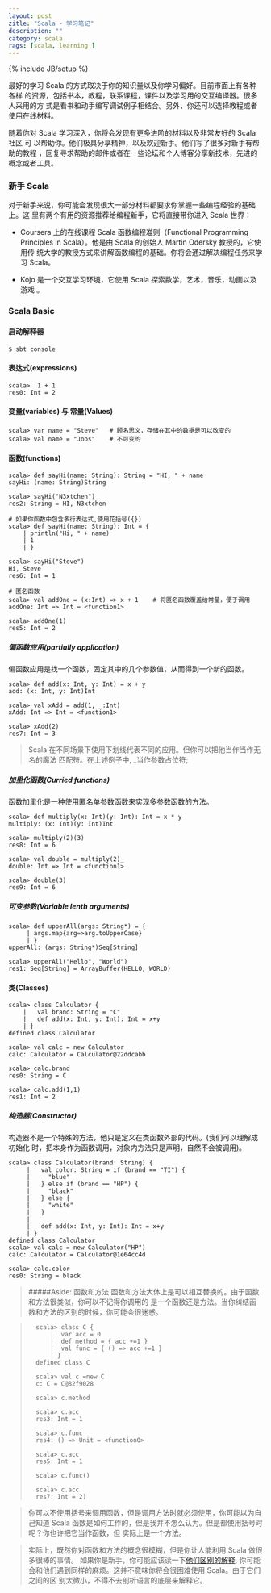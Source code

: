 ```yaml
---
layout: post
zitle: "Scala - 学习笔记"
description: ""
category: scala
rags: [scala, learning ]
---
```

{% include JB/setup %}

最好的学习 Scala 的方式取决于你的知识量以及你学习偏好。目前市面上有各种各样
的资源，包括书本，教程，联系课程，课件以及学习用的交互编译器。很多人采用的方
式是看书和动手编写调试例子相结合。另外，你还可以选择教程或者使用在线材料。

随着你对 Scala 学习深入，你将会发现有更多进阶的材料以及非常友好的 Scala 社区
可 以帮助你。他们极具分享精神，以及欢迎新手。他们写了很多对新手有帮助的教程
，回复寻求帮助的邮件或者在一些论坛和个人博客分享新技术，先进的概念或者工具。

### 新手 Scala

对于新手来说，你可能会发现很大一部分材料都要求你掌握一些编程经验的基础上。这
里有两个有用的资源推荐给编程新手，它将直接带你进入 Scala 世界：

* Coursera 上的在线课程 Scala 函数编程准则（Functional Programming 
Principles in Scala）。他是由 Scala 的创始人 Martin Odersky 教授的，它使用传
统大学的教授方式来讲解函数编程的基础。你将会通过解决编程任务来学习 Scala。 

* Kojo 是一个交互学习环境，它使用 Scala 探索数学，艺术，音乐，动画以及游戏
。

### Scala Basic

#### 启动解释器

    $ sbt console

#### 表达式(expressions)

    scala>  1 + 1
    res0: Int = 2

#### 变量(variables) 与 常量(Values)

    scala> var name = "Steve"   # 顾名思义，存储在其中的数据是可以改变的
    scala> val name = "Jobs"    # 不可变的

#### 函数(functions)

    scala> def sayHi(name: String): String = "HI, " + name
    sayHi: (name: String)String

    scala> sayHi("N3xtchen")
    res2: String = HI, N3xtchen

    # 如果你函数中包含多行表达式,使用花括号({})
    scala> def sayHi(name: String): Int = {
        | println("Hi, " + name)
        | 1
        | }

    scala> sayHi("Steve")
    Hi, Steve
    res6: Int = 1

    # 匿名函数
    scala> val addOne = (x:Int) => x + 1    # 将匿名函数覆盖给常量，便于调用
    addOne: Int => Int = <function1>

    scala> addOne(1)
    res5: Int = 2

##### 偏函数应用(partially application)

偏函数应用是找一个函数，固定其中的几个参数值，从而得到一个新的函数。

    scala> def add(x: Int, y: Int) = x + y
    add: (x: Int, y: Int)Int

    scala> val xAdd = add(1, _:Int)
    xAdd: Int => Int = <function1>

    scala> xAdd(2)
    res7: Int = 3

> Scala 在不同场景下使用下划线代表不同的应用。但你可以把他当作当作无名的魔法
匹配符。在上述例子中, _当作参数占位符;

##### 加里化函数(Curried functions)

函数加里化是一种使用匿名单参数函数来实现多参数函数的方法。

    scala> def multiply(x: Int)(y: Int): Int = x * y
    multiply: (x: Int)(y: Int)Int

    scala> multiply(2)(3)
    res8: Int = 6

    scala> val double = multiply(2)_
    double: Int => Int = <function1>

    scala> double(3)
    res9: Int = 6

##### 可变参数(Variable lenth arguments)

    scala> def upperAll(args: String*) = {
         | args.map{arg=>arg.toUpperCase}
         | }
    upperAll: (args: String*)Seq[String]

    scala> upperAll("Hello", "World")
    res1: Seq[String] = ArrayBuffer(HELLO, WORLD)

#### 类(Classes)

    scala> class Calculator {
        |   val brand: String = "C"
        |   def add(x: Int, y: Int): Int = x+y
        | }
    defined class Calculator

    scala> val calc = new Calculator
    calc: Calculator = Calculator@22ddcabb

    scala> calc.brand
    res0: String = C

    scala> calc.add(1,1)
    res1: Int = 2

##### 构造器(Constructor)

构造器不是一个特殊的方法，他只是定义在类函数外部的代码。(我们可以理解成初始化
时，把本身作为函数调用，对象内方法只是声明，自然不会被调用)。

    scala> class Calculator(brand: String) {
         |   val color: String = if (brand == "TI") {
         |     "blue"
         |   } else if (brand == "HP") {
         |     "black"
         |   } else {
         |     "white"
         |   }
         | 
         |   def add(x: Int, y: Int): Int = x+y
         | }
    defined class Calculator
    scala> val calc = new Calculator("HP")
    calc: Calculator = Calculator@1e64cc4d

    scala> calc.color
    res0: String = black

> #####Aside: 函数和方法
> 函数和方法大体上是可以相互替换的。由于函数和方法很类似，你可以不记得你调用的
> 是一个函数还是方法。当你纠结函数和方法的区别的时候，你可能会很迷惑。

>       scala> class C {
>           |  var acc = 0
>           |  def method = { acc +=1 }
>           |  val func = { () => acc +=1 }
>           | }
>       defined class C
>       
>       scala> val c =new C
>       c: C = C@82f9028
>       
>       scala> c.method
>       
>       scala> c.acc
>       res3: Int = 1
>       
>       scala> c.func
>       res4: () => Unit = <function0>
>       
>       scala> c.acc
>       res5: Int = 1
>       
>       scala> c.func()
>       
>       scala> c.acc
>       res7: Int = 2)

> 你可以不使用括号来调用函数，但是调用方法时就必须使用，你可能以为自己知道 Scala
> 函数是如何工作的，但是我并不怎么认为。但是都使用括号时呢？你也许把它当作函数，但
> 实际上是一个方法。

> 实际上，既然你对函数和方法的概念很模糊，但是你让人能利用 Scala 做很多很棒的事情。
> 如果你是新手，你可能应该读一下[他们区别的解释](http://www.google.com.hk/search?q=difference+scala+function+method),
> 你可能会和他们遇到同样的麻烦。这并不意味你将会很困难使用 Scala。由于它们之间的区
> 别太微小，不得不去剖析语言的底层来解释它。
